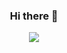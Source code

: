<h3 align="center">Hi there 👋</h3>

<p align="center">
  <img align="center" src="https://github-readme-stats.vercel.app/api/?username=developStorm&show_icons=true&count_private=true&include_all_commits=true&hide_border=true&custom_title=">
</p>
